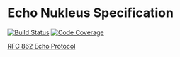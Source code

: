 # Echo Nukleus Specification

[![Build Status][build-status-image]][build-status]
[![Code Coverage][code-coverage-image]][code-coverage]

[RFC 862 Echo Protocol](https://tools.ietf.org/html/rfc862)

[build-status-image]: https://travis-ci.org/reaktivity/nukleus-echo.spec.svg?branch=develop
[build-status]: https://travis-ci.org/reaktivity/nukleus-echo.spec
[code-coverage-image]: https://codecov.io/gh/reaktivity/nukleus-echo.spec/branch/develop/graph/badge.svg
[code-coverage]: https://codecov.io/gh/reaktivity/nukleus-echo.spec
